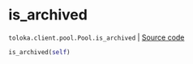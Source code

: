# is_archived
`toloka.client.pool.Pool.is_archived` | [Source code](https://github.com/Toloka/toloka-kit/blob/v0.1.25/src/client/pool/__init__.py#L242)

```python
is_archived(self)
```

